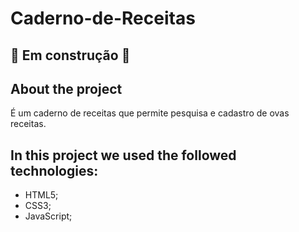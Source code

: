 # Caderno-de-Receitas

## 🚧 Em construção 🚧

## About the project

É um caderno de receitas que permite pesquisa e cadastro de ovas receitas.   

## In this project we used the followed technologies:
- HTML5;
- CSS3;
- JavaScript;
